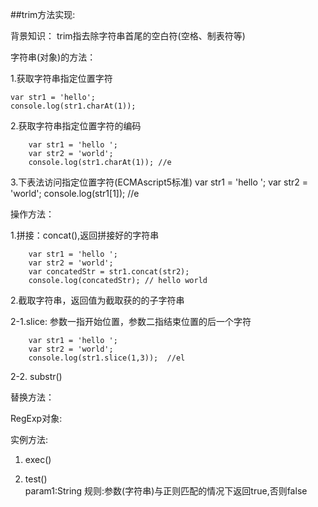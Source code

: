 ##trim方法实现:

背景知识：
trim指去除字符串首尾的空白符(空格、制表符等)

字符串(对象)的方法：

1.获取字符串指定位置字符

    var str1 = 'hello';
    console.log(str1.charAt(1));

2.获取字符串指定位置字符的编码

        var str1 = 'hello ';
        var str2 = 'world';
        console.log(str1.charAt(1)); //e

3.下表法访问指定位置字符(ECMAscript5标准)
        var str1 = 'hello ';
        var str2 = 'world';
        console.log(str1[1]);  //e

操作方法：

1.拼接：concat(),返回拼接好的字符串
    
        var str1 = 'hello ';
        var str2 = 'world';
        var concatedStr = str1.concat(str2);
        console.log(concatedStr); // hello world

2.截取字符串，返回值为截取获的的子字符串

2-1.slice:
    参数一指开始位置，参数二指结束位置的后一个字符

        var str1 = 'hello ';
        var str2 = 'world';
        console.log(str1.slice(1,3));  //el   


2-2. substr()



替换方法：


















RegExp对象:

实例方法:
 
 1. exec()



 2. test()  
 param1:String
 规则:参数(字符串)与正则匹配的情况下返回true,否则false
